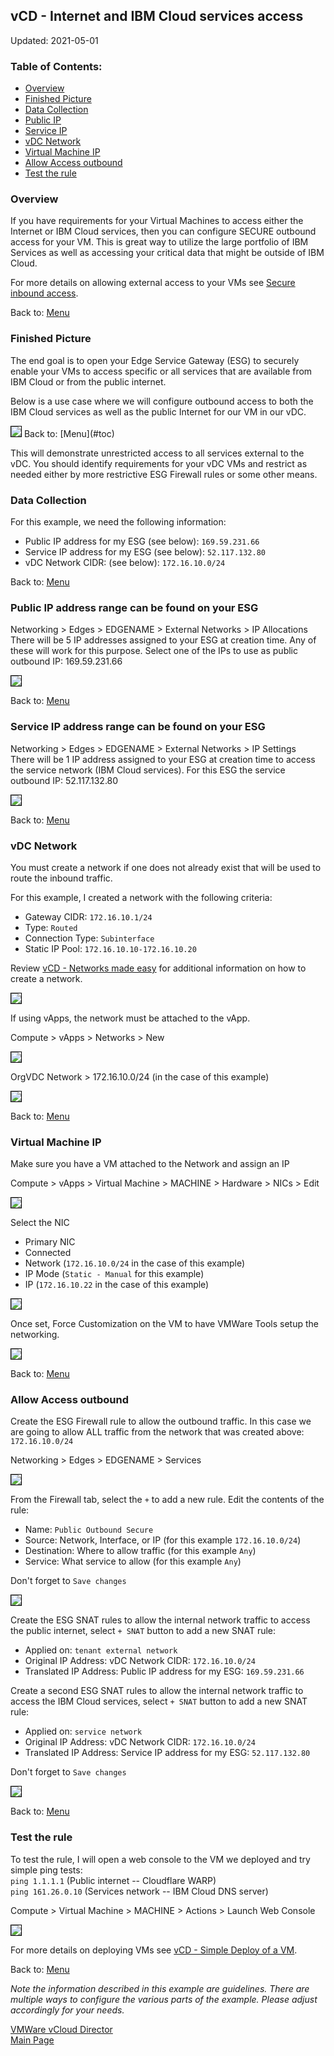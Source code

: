 ## vCD - Internet and IBM Cloud services access

Updated: 2021-05-01 

### <a name="toc"></a>Table of Contents:
  - [Overview](#overview)
  - [Finished Picture](#finished)
  - [Data Collection](#data)
  - [Public IP](#publicip)
  - [Service IP](#serviceip)
  - [vDC Network](#vdcnetwork)
  - [Virtual Machine IP](#vmip)
  - [Allow Access outbound](#allow)
  - [Test the rule](#test)

###  <a name="overview"></a>Overview

If you have requirements for your Virtual Machines to access either the Internet or IBM Cloud services, then you can configure SECURE outbound access for your VM.  This is great way to utilize the large portfolio of IBM Services as well as accessing your critical data that might be outside of IBM Cloud.

For more details on allowing external access to your VMs see [Secure inbound access](https://mlwiles.github.io/vmwaresolutions/vcd/inbound).

Back to: [Menu](#toc)

### <a name="finished"></a>Finished Picture

The end goal is to open your Edge Service Gateway (ESG) to securely enable your VMs to access specific or all services that are available from IBM Cloud or from the public internet.

Below is a use case where we will configure outbound access to both the IBM Cloud services as well as the public Internet for our VM in our vDC.   

<img src="images/1-complete.png" style="border: 1px solid black">
Back to: [Menu](#toc)

This will demonstrate unrestricted access to all services external to the vDC.  You should identify requirements for your vDC VMs and restrict as needed either by more restrictive ESG Firewall rules or some other means.

### <a name="data"></a>Data Collection 

For this example, we need the following information:
- Public IP address for my ESG (see below): `169.59.231.66`
- Service IP address for my ESG (see below): `52.117.132.80`
- vDC Network CIDR: (see below): `172.16.10.0/24`

Back to: [Menu](#toc)

### <a name="publicip"></a>Public IP address range can be found on your ESG

Networking > Edges > EDGENAME > External Networks > IP Allocations<br>
There will be 5 IP addresses assigned to your ESG at creation time.  Any of these will work for this purpose.  Select one of the IPs to use as public outbound IP:  169.59.231.66

<img src="images/2-esg-publicips.png" style="border: 1px solid black">

Back to: [Menu](#toc)

### <a name="publicip"></a>Service IP address range can be found on your ESG

Networking > Edges > EDGENAME > External Networks > IP Settings<br>
There will be 1 IP address assigned to your ESG at creation time to access the service network (IBM Cloud services).  For this ESG the service outbound IP:  52.117.132.80

<img src="images/2-esg-serviceip.png" style="border: 1px solid black">

Back to: [Menu](#toc)

### <a name="vdcnetwork"></a>vDC Network

You must create a network if one does not already exist that will be used to route the inbound traffic.

For this example, I created a network with the following criteria:
- Gateway CIDR: `172.16.10.1/24`
- Type: `Routed`
- Connection Type: `Subinterface`
- Static IP Pool: `172.16.10.10-172.16.10.20`

Review [vCD -   Networks made easy](https://mlwiles.github.io/vmwaresolutions/vcd/network101/) for additional information on how to create a network.

<img src="images/3-network.png" style="border: 1px solid black">

If using vApps, the network must be attached to the vApp.  

Compute > vApps > Networks > New

<img src="images/4-vapp-network.png" style="border: 1px solid black">

OrgVDC Network > 172.16.10.0/24 (in the case of this example)

<img src="images/5-vapp-network.png" style="border: 1px solid black">

Back to: [Menu](#toc)

### <a name="vmip"></a>Virtual Machine IP

Make sure you have a VM attached to the Network and assign an IP

Compute > vApps > Virtual Machine > MACHINE > Hardware > NICs > Edit

<img src="images/6-vm-network.png" style="border: 1px solid black">

Select the NIC
- Primary NIC
- Connected
- Network (`172.16.10.0/24` in the case of this example)
- IP Mode (`Static - Manual` for this example)
- IP (`172.16.10.22` in the case of this example)

<img src="images/7-vm-network.png" style="border: 1px solid black">

Once set, Force Customization on the VM to have VMWare Tools setup the networking.

<img src="images/8-vm-poweron.png" style="border: 1px solid black">

Back to: [Menu](#toc)

### <a name="allow"></a>Allow Access outbound

Create the ESG Firewall rule to allow the outbound traffic.  In this case we are going to allow ALL traffic from the network that was created above: `172.16.10.0/24` 

Networking > Edges > EDGENAME > Services<br>

<img src="images/9-esg-firewall.png" style="border: 1px solid black">

From the Firewall tab, select the `+` to add a new rule.  Edit the contents of the rule:
- Name: `Public Outbound Secure`
- Source: Network, Interface, or IP (for this example `172.16.10.0/24`)
- Destination: Where to allow traffic (for this example `Any`)
- Service: What service to allow (for this example `Any`)

Don't forget to `Save changes`

<img src="images/10-esg-firewall.png" style="border: 1px solid black">

Create the ESG SNAT rules to allow the internal network traffic to access the public internet, select `+ SNAT` button to add a new SNAT rule:
- Applied on: `tenant external network`
- Original IP Address: vDC Network CIDR: `172.16.10.0/24`
- Translated IP Address: Public IP address for my ESG: `169.59.231.66`

Create a second ESG SNAT rules to allow the internal network traffic to access the IBM Cloud services, select `+ SNAT` button to add a new SNAT rule:
- Applied on: `service network`
- Original IP Address: vDC Network CIDR: `172.16.10.0/24`
- Translated IP Address: Service IP address for my ESG: `52.117.132.80`

Don't forget to `Save changes`

<img src="images/11-esg-dnat.png" style="border: 1px solid black">

Back to: [Menu](#toc)

### <a name="test"></a>Test the rule

To test the rule, I will open a web console to the VM we deployed and try simple ping tests:<br>
`ping 1.1.1.1` (Public internet -- Cloudflare WARP)<br>
`ping 161.26.0.10` (Services network -- IBM Cloud DNS server)

Compute > Virtual Machine > MACHINE > Actions > Launch Web Console

<img src="images/12-test.png" style="border: 1px solid black">

For more details on deploying VMs see [vCD - Simple Deploy of a VM](https://mlwiles.github.io/vmwaresolutions/vcd/vm101/).

Back to: [Menu](#toc)

_Note the information described in this example are guidelines.  There are multiple ways to configure the various parts of the example.  Please adjust accordingly for your needs._ 

[VMWare vCloud Director](https://mlwiles.github.io/vmwaresolutions/vcd/)<br/>
[Main Page](https://mlwiles.github.io/vmwaresolutions)

